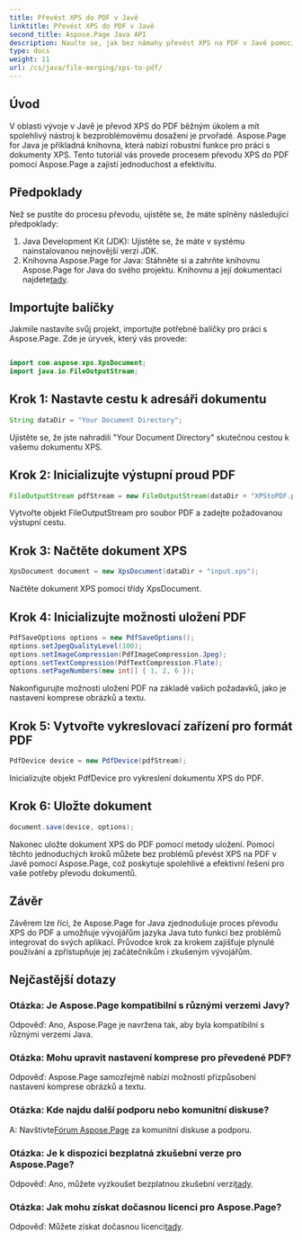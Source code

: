 ```yaml
---
title: Převést XPS do PDF v Javě
linktitle: Převést XPS do PDF v Javě
second_title: Aspose.Page Java API
description: Naučte se, jak bez námahy převést XPS na PDF v Javě pomocí Aspose.Page. Postupujte podle našeho podrobného průvodce pro efektivní převod dokumentů.
type: docs
weight: 11
url: /cs/java/file-merging/xps-to-pdf/
---
```

## Úvod
V oblasti vývoje v Javě je převod XPS do PDF běžným úkolem a mít spolehlivý nástroj k bezproblémovému dosažení je prvořadé. Aspose.Page for Java je příkladná knihovna, která nabízí robustní funkce pro práci s dokumenty XPS. Tento tutoriál vás provede procesem převodu XPS do PDF pomocí Aspose.Page a zajistí jednoduchost a efektivitu.
## Předpoklady
Než se pustíte do procesu převodu, ujistěte se, že máte splněny následující předpoklady:
1. Java Development Kit (JDK): Ujistěte se, že máte v systému nainstalovanou nejnovější verzi JDK.
2.  Knihovna Aspose.Page for Java: Stáhněte si a zahrňte knihovnu Aspose.Page for Java do svého projektu. Knihovnu a její dokumentaci najdete[tady](https://reference.aspose.com/page/java/).
## Importujte balíčky
Jakmile nastavíte svůj projekt, importujte potřebné balíčky pro práci s Aspose.Page. Zde je úryvek, který vás provede:
```java

import com.aspose.xps.XpsDocument;
import java.io.FileOutputStream;
```
## Krok 1: Nastavte cestu k adresáři dokumentu
```java
String dataDir = "Your Document Directory";
```
Ujistěte se, že jste nahradili "Your Document Directory" skutečnou cestou k vašemu dokumentu XPS.
## Krok 2: Inicializujte výstupní proud PDF
```java
FileOutputStream pdfStream = new FileOutputStream(dataDir + "XPStoPDF.pdf");
```
Vytvořte objekt FileOutputStream pro soubor PDF a zadejte požadovanou výstupní cestu.
## Krok 3: Načtěte dokument XPS
```java
XpsDocument document = new XpsDocument(dataDir + "input.xps");
```
Načtěte dokument XPS pomocí třídy XpsDocument.
## Krok 4: Inicializujte možnosti uložení PDF
```java
PdfSaveOptions options = new PdfSaveOptions();
options.setJpegQualityLevel(100);
options.setImageCompression(PdfImageCompression.Jpeg);
options.setTextCompression(PdfTextCompression.Flate);
options.setPageNumbers(new int[] { 1, 2, 6 });
```
Nakonfigurujte možnosti uložení PDF na základě vašich požadavků, jako je nastavení komprese obrázků a textu.
## Krok 5: Vytvořte vykreslovací zařízení pro formát PDF
```java
PdfDevice device = new PdfDevice(pdfStream);
```
Inicializujte objekt PdfDevice pro vykreslení dokumentu XPS do PDF.
## Krok 6: Uložte dokument
```java
document.save(device, options);
```
Nakonec uložte dokument XPS do PDF pomocí metody uložení.
Pomocí těchto jednoduchých kroků můžete bez problémů převést XPS na PDF v Javě pomocí Aspose.Page, což poskytuje spolehlivé a efektivní řešení pro vaše potřeby převodu dokumentů.
## Závěr
Závěrem lze říci, že Aspose.Page for Java zjednodušuje proces převodu XPS do PDF a umožňuje vývojářům jazyka Java tuto funkci bez problémů integrovat do svých aplikací. Průvodce krok za krokem zajišťuje plynulé používání a zpřístupňuje jej začátečníkům i zkušeným vývojářům.
## Nejčastější dotazy
### Otázka: Je Aspose.Page kompatibilní s různými verzemi Javy?
Odpověď: Ano, Aspose.Page je navržena tak, aby byla kompatibilní s různými verzemi Java.
### Otázka: Mohu upravit nastavení komprese pro převedené PDF?
Odpověď: Aspose.Page samozřejmě nabízí možnosti přizpůsobení nastavení komprese obrázků a textu.
### Otázka: Kde najdu další podporu nebo komunitní diskuse?
 A: Navštivte[Fórum Aspose.Page](https://forum.aspose.com/c/page/39) za komunitní diskuse a podporu.
### Otázka: Je k dispozici bezplatná zkušební verze pro Aspose.Page?
 Odpověď: Ano, můžete vyzkoušet bezplatnou zkušební verzi[tady](https://releases.aspose.com/).
### Otázka: Jak mohu získat dočasnou licenci pro Aspose.Page?
 Odpověď: Můžete získat dočasnou licenci[tady](https://purchase.aspose.com/temporary-license/).